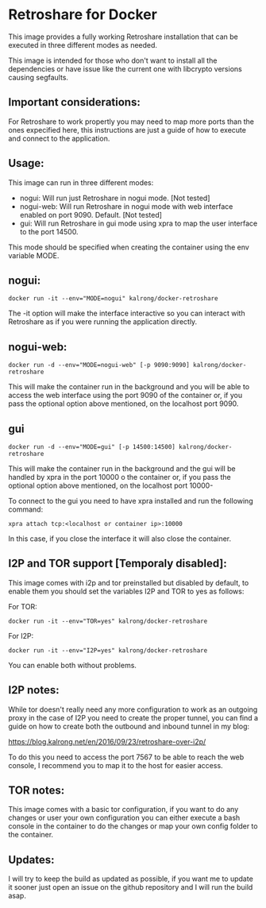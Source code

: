 Retroshare for Docker
=
This image provides a fully working Retroshare installation that can be executed in three different modes as needed.

This image is intended for those who don't want to install all the dependencies or have issue like the current one with libcrypto versions causing segfaults.

Important considerations:
-
For Retroshare to work propertly you may need to map more ports than the ones expecified here, this instructions are just a guide of how to execute and connect to the application.

Usage:
-
This image can run in three different modes:

* nogui: Will run just Retroshare in nogui mode. [Not tested]
* nogui-web: Will run Retroshare in nogui mode with web interface enabled on port 9090. Default. [Not tested]
* gui: Will run Retroshare in gui mode using xpra to map the user interface to the port 14500.

This mode should be specified when creating the container using the env variable MODE.

nogui:
-
```
docker run -it --env="MODE=nogui" kalrong/docker-retroshare
```

The -it option will make the interface interactive so you can interact with Retroshare as if you were running the application directly.

nogui-web:
-
```
docker run -d --env="MODE=nogui-web" [-p 9090:9090] kalrong/docker-retroshare
```

This will make the container run in the background and you will be able to access the web interface using the port 9090 of the container or, if you pass the optional option above mentioned, on the localhost port 9090.

gui
-
```
docker run -d --env="MODE=gui" [-p 14500:14500] kalrong/docker-retroshare
```

This will make the container run in the background and the gui will be handled by xpra in the port 10000 o the container or, if you pass the optional option above mentioned, on the localhost port 10000-

To connect to the gui you need to have xpra installed and run the following command:

```
xpra attach tcp:<localhost or container ip>:10000
```

In this case, if you close the interface it will also close the container.

I2P and TOR support [Temporaly disabled]:
-

This image comes with i2p and tor preinstalled but disabled by default, to enable them you should set the variables I2P and TOR to yes as follows:

For TOR:
```
docker run -it --env="TOR=yes" kalrong/docker-retroshare
```
For I2P:
```
docker run -it --env="I2P=yes" kalrong/docker-retroshare
```

You can enable both without problems.

I2P notes:
-

While tor doesn't really need any more configuration to work as an outgoing proxy in the case of I2P you need to create the proper tunnel, you can find a guide on how to create both the outbound and inbound tunnel in my blog:

https://blog.kalrong.net/en/2016/09/23/retroshare-over-i2p/

To do this you need to access the port 7567 to be able to reach the web console, I recommend you to map it to the host for easier access. 

TOR notes:
-

This image comes with a basic tor configuration, if you want to do any changes or user your own configuration you can either execute a bash console in the container to do the changes or map your own config folder to the container.

Updates:
-

I will try to keep the build as updated as possible, if you want me to update it sooner just open an issue on the github repository and I will run the build asap.
